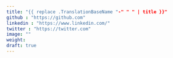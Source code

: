 ```yaml
---
title: "{{ replace .TranslationBaseName "-" " " | title }}"
github : "https://github.com"
linkedin : "https://www.linkedin.com/"
twitter : "https://twitter.com"
image: ""
weight:
draft: true
---
```

